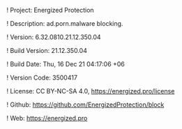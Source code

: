 ! Project: Energized Protection

! Description: ad.porn.malware blocking.

! Version: 6.32.0810.21.12.350.04

! Build Version: 21.12.350.04

! Build Date: Thu, 16 Dec 21 04:17:06 +06

! Version Code: 3500417

! License: CC BY-NC-SA 4.0, https://energized.pro/license

! Github: https://github.com/EnergizedProtection/block

! Web: https://energized.pro
